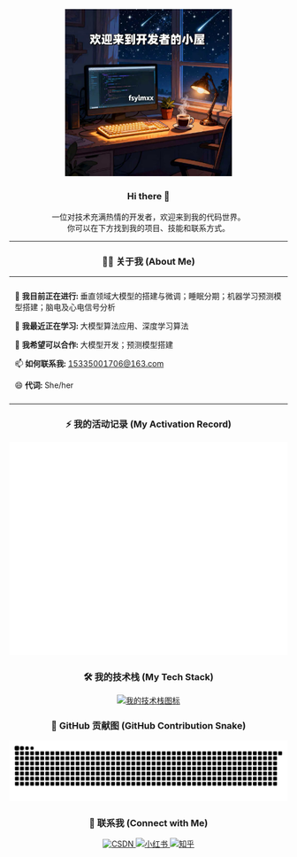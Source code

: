 <div align="center">

<!-- 欢迎图片 (已修正链接) -->
<img src="https://raw.githubusercontent.com/fsylmxx/fsylmxx/main/assets/welcome-banner.jpg" alt="一个欢迎图片" width="60%"/>

<br/>

<!-- 欢迎语 -->
<h3>
  Hi there 👋
</h3>

<!-- 简介 -->
<p>
  一位对技术充满热情的开发者，欢迎来到我的代码世界。
  <br/>
  你可以在下方找到我的项目、技能和联系方式。
</p>


</div>

<!-- 清晰的分割线 -->
---

<!-- “关于我”标题 -->
<div align="center">
  <h3>
    👨‍💻 关于我 (About Me)
  </h3>
</div>
</h3>
<table align="center">
<tr>
<td align="left" style="padding: 10px;">
<p>🔭 <strong>我目前正在进行:</strong> 垂直领域大模型的搭建与微调；睡眠分期；机器学习预测模型搭建；脑电及心电信号分析</p>
<p>🌱 <strong>我最近正在学习:</strong> 大模型算法应用、深度学习算法</p>
<p>👯 <strong>我希望可以合作:</strong> 大模型开发；预测模型搭建</p>
<p>📫 <strong>如何联系我:</strong> <a href="mailto:15335001706@163.com">15335001706@163.com</a></p>
<p>😄 <strong>代词:</strong> She/her</p>
</td>
</tr>
</table>
</div>

<!-- 我的活动记录 -->

<div align="center">
<h3>⚡ 我的活动记录 (My Activation Record)</h3>
<img src="https://raw.githubusercontent.com/fsylmxx/fsylmxx/main/github-metrics.svg" alt="Metrics" />
</div>

<!-- 我的技术栈 -->

<div align="center">
<h3>🛠️ 我的技术栈 (My Tech Stack)</h3>
<a href="https://skillicons.dev">
<img src="https://skillicons.dev/icons?i=js,html,py,mysql,linux,git&perline=7" alt="我的技术栈图标"/>
</a>
</div>

<!-- GitHub 贡献图 -->

<div align="center">
<h3>🐍 GitHub 贡献图 (GitHub Contribution Snake)</h3>
<picture>
<!-- 深色模式下显示的动画 -->
<source
media="(prefers-color-scheme: dark)"
srcset="https://raw.githubusercontent.com/fsylmxx/fsylmxx/output/github-contribution-grid-snake-dark.svg"
/>
<!-- 浅色模式和默认情况下显示的动画 -->
<source
media="(prefers-color-scheme: light)"
srcset="https://raw.githubusercontent.com/fsylmxx/fsylmxx/output/github-contribution-grid-snake.svg"
/>
<img
alt="github contribution grid snake animation"
src="https://raw.githubusercontent.com/fsylmxx/fsylmxx/output/github-contribution-grid-snake.svg"
/>
</picture>
</div>

<!-- 联系我 -->

<div align="center">
<h3>🔗 联系我 (Connect with Me)</h3>
<p>
<!-- CSDN 博客 -->
<a href="https://blog.csdn.net/xixixiaojie" target="_blank">
<img src="https://img.shields.io/badge/CSDN-溪溪小姐-red?style=for-the-badge&logo=CSDN&logoColor=white" alt="CSDN"/>
</a>

<!-- 小红书 -->
<a href="https://www.xiaohongshu.com/user/profile/5c97793c00000000180211a7" target="_blank">
  <img src="https://img.shields.io/badge/小红书-我不撕嘴皮-FF2442?style=for-the-badge&logo=xiaohongshu&logoColor=white" alt="小红书"/>
</a>

<!-- 知乎 -->
<a href="https://www.zhihu.com/people/ruo-xi-9-90" target="_blank">
  <img src="https://img.shields.io/badge/知乎-若溪-0084FF?style=for-the-badge&logo=zhihu&logoColor=white" alt="知乎"/>
</a>

</p>
</div>
